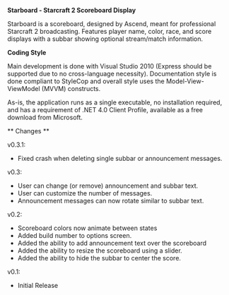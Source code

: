 **Starboard - Starcraft 2 Scoreboard Display**

Starboard is a scoreboard, designed by Ascend, meant for professional Starcraft 2 broadcasting. Features player name, color, race, and score displays with a subbar showing optional stream/match information.

**Coding Style**

Main development is done with Visual Studio 2010 (Express should be supported due to no cross-language necessity). Documentation style is done compliant to StyleCop and overall style uses the Model-View-ViewModel (MVVM) constructs.

As-is, the application runs as a single executable, no installation required, and has a requirement of .NET 4.0 Client Profile, available as a free download from Microsoft.

** Changes **

v0.3.1:

* Fixed crash when deleting single subbar or announcement messages.

v0.3:

* User can change (or remove) announcement and subbar text.
* User can customize the number of messages.
* Announcement messages can now rotate similar to subbar text.

v0.2:

* Scoreboard colors now animate between states
* Added build number to options screen.
* Added the ability to add announcement text over the scoreboard
* Added the ability to resize the scoreboard using a slider.
* Added the ability to hide the subbar to center the score.

v0.1: 

* Initial Release